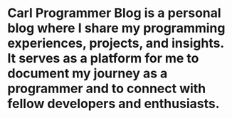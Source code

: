 # Carl Programmer Blog is a personal blog where I share my programming experiences, projects, and insights. It serves as a platform for me to document my journey as a programmer and to connect with fellow developers and enthusiasts.
